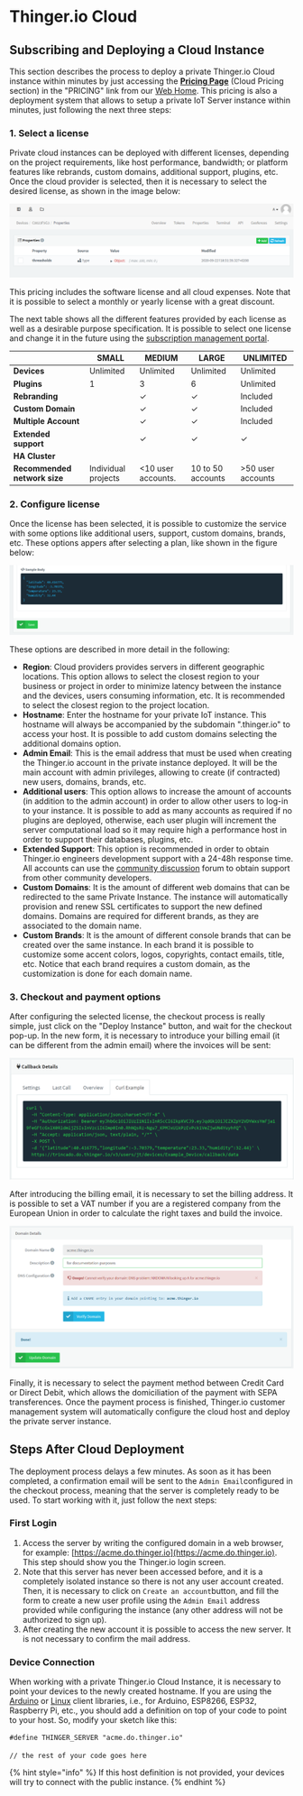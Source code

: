 # Thinger.io Cloud

## Subscribing and Deploying a Cloud Instance

This section describes the process to deploy a private Thinger.io Cloud instance within minutes by just accessing the [**Pricing Page**](https://pricing.thinger.io) (Cloud Pricing section) in the "PRICING" link from our [Web Home](https://thinger.io). This pricing is also a deployment system that allows to setup a private IoT Server instance within minutes, just following the next three steps:&#x20;

### 1. Select a license

Private cloud instances can be deployed with different licenses, depending on the project requirements, like host performance, bandwidth; or platform features like rebrands, custom domains, additional support,  plugins, etc. Once the cloud provider is selected, then it is necessary to select the desired license, as shown in the image below:

![](<../../.gitbook/assets/image (392).png>)

This pricing includes the software license and all cloud expenses. Note that it is possible to select a monthly or yearly license with a great discount.&#x20;

The next table shows all the different features provided by each license as well as a desirable purpose specification. It is possible to select one license and change it in the future using the [subscription management portal](https://thinger.chargebeeportal.com).&#x20;

|                              | **SMALL**           | **MEDIUM**         | **LARGE**         | **UNLIMITED**      |
| ---------------------------- | ------------------- | ------------------ | ----------------- | ------------------ |
| **Devices**                  | Unlimited           | Unlimited          | Unlimited         | Unlimited          |
| **Plugins**                  | 1                   | 3                  | 6                 | Unlimited          |
| **Rebranding**               |                     | ✓                  | ✓                 | Included           |
| **Custom Domain**            |                     | ✓                  | ✓                 | Included           |
| **Multiple Account**         |                     | ✓                  | ✓                 | Included           |
| **Extended support**         |                     | ✓                  | ✓                 | ✓                  |
| **HA Cluster**               |                     |                    |                   |                    |
| **Recommended network size** | Individual projects | <10 user accounts. | 10 to 50 accounts |  >50 user accounts |

### 2.  Configure license

Once the license has been selected, it is possible to customize the service with some options like additional users, support, custom domains, brands, etc. These options appers after selecting a plan, like shown in the figure below:

![Instance license preferences](<../../.gitbook/assets/image (202).png>)

These options are described in more detail in the following:

* **Region**: Cloud providers provides servers in different geographic locations. This option allows to select the closest region to your business or project in order to minimize latency between the instance and the devices, users consuming information, etc. It is recommended to select the closest region to the project location.
* **Hostname**: Enter the hostname for your private IoT instance. This hostname will always be accompanied by the subdomain ".thinger.io" to access your host. It is possible to add custom domains selecting the additional domains option.
* **Admin Email**: This is the email address that must be used when creating the Thinger.io account in the private instance deployed. It will be the main account with admin privileges, allowing to create (if contracted) new users, domains, brands, etc.
* **Additional users**: This option allows to increase the amount of accounts (in addition to the admin account) in order to allow other users to log-in to your instance. It is possible to add as many accounts as required if no plugins are deployed, otherwise, each user plugin will increment the server computational load so it may require high a performance host in order to support their databases, plugins, etc.&#x20;
* **Extended Support**: This option is recommended in order to obtain Thinger.io engineers development support with a 24-48h response time. All accounts can use the [community discussion](https://community.thinger.io) forum to obtain support from other community developers.
* **Custom Domains**: It is the amount of different web domains that can be redirected to the same Private Instance. The instance will automatically provision and renew SSL certificates to support the new defined domains. Domains are required for different brands, as they are associated to the domain name.
* **Custom Brands**: It is the amount of different console brands that can be created over the same instance. In each brand it is possible to customize some accent colors, logos, copyrights, contact emails, title, etc. Notice that each brand requires a custom domain, as the customization is done for each domain name.

### 3. Checkout and payment options

After configuring the selected license, the checkout process is really simple, just click on the "Deploy Instance" button, and wait for the checkout pop-up. In the new form, it is necessary to introduce your billing email (it can be different from the admin email) where the invoices will be sent:&#x20;

![Billing email](<../../.gitbook/assets/image (238).png>)

After introducing the billing email, it is necessary to set the billing address. It is possible to set a VAT number if you are a registered company from the European Union in order to calculate the right taxes and build the invoice.

![Billing address configuration](<../../.gitbook/assets/image (114).png>)

Finally, it is necessary to select the payment method between Credit Card or Direct Debit, which allows the domiciliation of the payment with SEPA transferences. Once the payment process is finished, Thinger.io customer management system will automatically configure the cloud host and deploy the private server instance.&#x20;

## Steps After Cloud Deployment

The deployment process delays a few minutes. As soon as it has been completed, a confirmation email will be sent to the `Admin Email`configured in the checkout process, meaning that the server is completely ready to be used. To start working with it, just follow the next steps:

### First Login

1. Access the server by writing the configured domain in a web browser, for example: [https://acme.do.thinger.io](https://acme.do.thinger.io). This step should show you the Thinger.io login screen.
2. Note that this server has never been accessed before, and it is a completely isolated instance so there is not any user account created. Then, it is necessary to click on `Create an account`button, and fill the form to create a new user profile using the `Admin Email` address provided while configuring the instance (any other address will not be authorized to sign up).
3. After creating the new account it is possible to access the new server. It is not necessary to confirm the mail address.

### Device Connection

When working with a private Thinger.io Cloud Instance, it is necessary to point your devices to the newly created hostname. If you are using the [Arduino](../../arduino/) or [Linux](../../linux.md) client libraries, i.e., for Arduino, ESP8266, ESP32, Raspberry Pi, etc., you should add a definition on top of your code to point to your host. So, modify your sketch like this:

```
#define THINGER_SERVER "acme.do.thinger.io"

// the rest of your code goes here
```

{% hint style="info" %}
If this host definition is not provided, your devices will try to connect with the public instance.&#x20;
{% endhint %}
